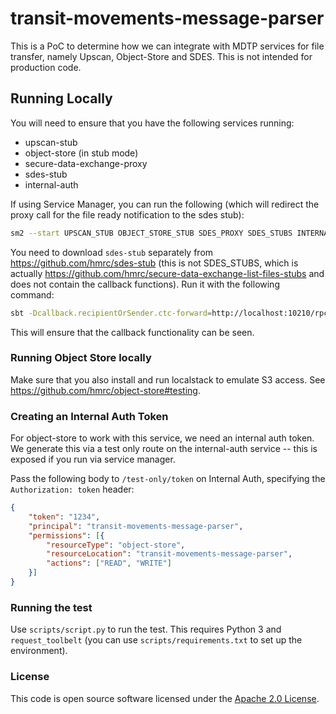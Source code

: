 
# transit-movements-message-parser

This is a PoC to determine how we can integrate with MDTP services for file transfer, namely Upscan, Object-Store and SDES. This is not intended for production code.

## Running Locally

You will need to ensure that you have the following services running:

* upscan-stub
* object-store (in stub mode)
* secure-data-exchange-proxy
* sdes-stub
* internal-auth

If using Service Manager, you can run the following (which will redirect the proxy call for the file ready notification to the sdes stub):

```bash
sm2 --start UPSCAN_STUB OBJECT_STORE_STUB SDES_PROXY SDES_STUBS INTERNAL_AUTH --appendArgs '{"SDES_PROXY": ["-Dauditing.enabled=false", "-Dmicroservice.services.acl.unrestricted-file-types.0=S18", "-Dmicroservice.services.event.port=9191", "-Dmicroservice.services.event.path=/sdes-stub"]}'
```

You need to download `sdes-stub` separately from https://github.com/hmrc/sdes-stub (this is not SDES_STUBS, which is actually https://github.com/hmrc/secure-data-exchange-list-files-stubs and does not contain the callback functions). Run it with the following command:

```bash
sbt -Dcallback.recipientOrSender.ctc-forward=http://localhost:10210/rpc/sdes/callback run
```

This will ensure that the callback functionality can be seen.

### Running Object Store locally

Make sure that you also install and run localstack to emulate S3 access. See https://github.com/hmrc/object-store#testing.

### Creating an Internal Auth Token

For object-store to work with this service, we need an internal auth token. We generate this via a test only route on the internal-auth service -- this is exposed if you run via service manager.

Pass the following body to `/test-only/token` on Internal Auth, specifying the `Authorization: token` header:

```json
{
    "token": "1234",
    "principal": "transit-movements-message-parser",
    "permissions": [{
        "resourceType": "object-store",
        "resourceLocation": "transit-movements-message-parser",
        "actions": ["READ", "WRITE"]
    }]
}
```

### Running the test

Use `scripts/script.py` to run the test. This requires Python 3 and `request_toolbelt` (you can use `scripts/requirements.txt` to set up the environment).

### License

This code is open source software licensed under the [Apache 2.0 License]("http://www.apache.org/licenses/LICENSE-2.0.html").
